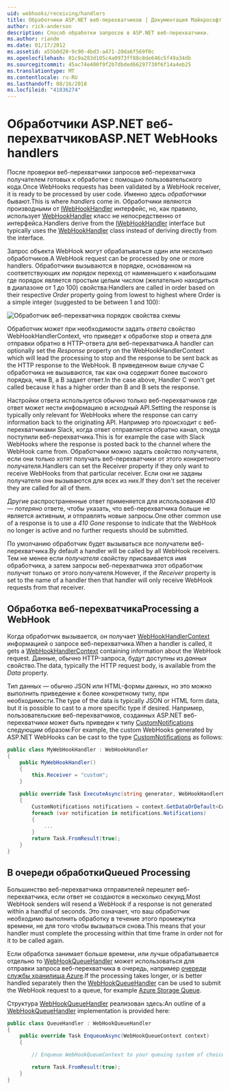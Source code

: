 ```yaml
---
uid: webhooks/receiving/handlers
title: Обработчики ASP.NET веб-перехватчиков | Документация Майкрософт
author: rick-anderson
description: Способ обработки запросов в ASP.NET веб-перехватчики.
ms.author: riande
ms.date: 01/17/2012
ms.assetid: a55b0d20-9c90-4bd3-a471-20da6f569f0c
ms.openlocfilehash: 01c9a283d105c4a0973ff88c8de646c5f49a34db
ms.sourcegitcommit: 45ac74e400f9f2b7dbded66297730f6f14a4eb25
ms.translationtype: MT
ms.contentlocale: ru-RU
ms.lasthandoff: 08/16/2018
ms.locfileid: "41836274"
---
```

# <a name="aspnet-webhooks-handlers"></a><span data-ttu-id="f3848-103">Обработчики ASP.NET веб-перехватчиков</span><span class="sxs-lookup"><span data-stu-id="f3848-103">ASP.NET WebHooks handlers</span></span>

<span data-ttu-id="f3848-104">После проверки веб-перехватчики запросов веб-перехватчика получателем готовых к обработке с помощью пользовательского кода.</span><span class="sxs-lookup"><span data-stu-id="f3848-104">Once WebHooks requests has been validated by a WebHook receiver, it is ready to be processed by user code.</span></span> <span data-ttu-id="f3848-105">Именно здесь *обработчики* бывают.</span><span class="sxs-lookup"><span data-stu-id="f3848-105">This is where *handlers* come in.</span></span> <span data-ttu-id="f3848-106">Обработчики являются производными от [IWebHookHandler](https://github.com/aspnet/WebHooks/blob/master/src/Microsoft.AspNet.WebHooks.Receivers/WebHooks/WebHookHandler.cs) интерфейс, но, как правило, использует [WebHookHandler](https://github.com/aspnet/WebHooks/blob/master/src/Microsoft.AspNet.WebHooks.Receivers/WebHooks/WebHookHandler.cs) класс не непосредственно от интерфейса.</span><span class="sxs-lookup"><span data-stu-id="f3848-106">Handlers derive from the [IWebHookHandler](https://github.com/aspnet/WebHooks/blob/master/src/Microsoft.AspNet.WebHooks.Receivers/WebHooks/WebHookHandler.cs) interface but typically uses the [WebHookHandler](https://github.com/aspnet/WebHooks/blob/master/src/Microsoft.AspNet.WebHooks.Receivers/WebHooks/WebHookHandler.cs) class instead of deriving directly from the interface.</span></span>

<span data-ttu-id="f3848-107">Запрос объекта WebHook могут обрабатываться один или несколько обработчиков.</span><span class="sxs-lookup"><span data-stu-id="f3848-107">A WebHook request can be processed by one or more handlers.</span></span> <span data-ttu-id="f3848-108">Обработчики вызываются в порядке, основанном на соответствующих им *порядок* переход от наименьшего к наибольшим где порядок является простым целым числом (желательно находиться в диапазоне от 1 до 100) свойства:</span><span class="sxs-lookup"><span data-stu-id="f3848-108">Handlers are called in order based on their respective *Order* property going from lowest to highest where Order is a simple integer (suggested to be between 1 and 100):</span></span>

![Обработчик веб-перехватчика порядок свойства схемы](_static/Handlers.png)

<span data-ttu-id="f3848-110">Обработчик может при необходимости задать *ответа* свойство WebHookHandlerContext, что приведет к обработке stop и ответа для отправки обратно в HTTP-ответа для веб-перехватчика.</span><span class="sxs-lookup"><span data-stu-id="f3848-110">A handler can optionally set the *Response* property on the WebHookHandlerContext which will lead the processing to stop and the response to be sent back as the HTTP response to the WebHook.</span></span> <span data-ttu-id="f3848-111">В приведенном выше случае C обработчика не вызываются, так как она содержит более высокого порядка, чем B, а B задает ответ.</span><span class="sxs-lookup"><span data-stu-id="f3848-111">In the case above, Handler C won't get called because it has a higher order than B and B sets the response.</span></span>

<span data-ttu-id="f3848-112">Настройки ответа используется обычно только веб-перехватчиков где ответ может нести информацию в исходный API.</span><span class="sxs-lookup"><span data-stu-id="f3848-112">Setting the response is typically only relevant for WebHooks where the response can carry information back to the originating API.</span></span> <span data-ttu-id="f3848-113">Например это происходит с веб-перехватчиками Slack, когда ответ отправляется обратно канал, откуда поступили веб-перехватчика.</span><span class="sxs-lookup"><span data-stu-id="f3848-113">This is for example the case with Slack WebHooks where the response is posted back to the channel where the WebHook came from.</span></span> <span data-ttu-id="f3848-114">Обработчики можно задать свойство получателя, если они только хотят получать веб-перехватчики от этого конкретного получателя.</span><span class="sxs-lookup"><span data-stu-id="f3848-114">Handlers can set the Receiver property if they only want to receive WebHooks from that particular receiver.</span></span> <span data-ttu-id="f3848-115">Если они не заданы получателя они вызываются для всех из них.</span><span class="sxs-lookup"><span data-stu-id="f3848-115">If they don't set the receiver they are called for all of them.</span></span>

<span data-ttu-id="f3848-116">Другие распространенные ответ применяется для использования *410 — потеряно* ответе, чтобы указать, что веб-перехватчика больше не является активным, и отправлять новые запросы.</span><span class="sxs-lookup"><span data-stu-id="f3848-116">One other common use of a response is to use a *410 Gone* response to indicate that the WebHook no longer is active and no further requests should be submitted.</span></span>

<span data-ttu-id="f3848-117">По умолчанию обработчик будет вызываться все получатели веб-перехватчика.</span><span class="sxs-lookup"><span data-stu-id="f3848-117">By default a handler will be called by all WebHook receivers.</span></span> <span data-ttu-id="f3848-118">Тем не менее если *получателя* свойству присваивается имя обработчика, а затем запросы веб-перехватчика этот обработчик получит только от этого получателя.</span><span class="sxs-lookup"><span data-stu-id="f3848-118">However, if the *Receiver* property is set to the name of a handler then that handler will only receive WebHook requests from that receiver.</span></span>

## <a name="processing-a-webhook"></a><span data-ttu-id="f3848-119">Обработка веб-перехватчика</span><span class="sxs-lookup"><span data-stu-id="f3848-119">Processing a WebHook</span></span>

<span data-ttu-id="f3848-120">Когда обработчик вызывается, он получает [WebHookHandlerContext](https://github.com/aspnet/WebHooks/blob/master/src/Microsoft.AspNet.WebHooks.Receivers/WebHooks/WebHookHandlerContext.cs) информацией о запросе веб-перехватчика.</span><span class="sxs-lookup"><span data-stu-id="f3848-120">When a handler is called, it gets a [WebHookHandlerContext](https://github.com/aspnet/WebHooks/blob/master/src/Microsoft.AspNet.WebHooks.Receivers/WebHooks/WebHookHandlerContext.cs) containing information about the WebHook request.</span></span> <span data-ttu-id="f3848-121">Данные, обычно HTTP-запроса, будут доступны из *данных* свойство.</span><span class="sxs-lookup"><span data-stu-id="f3848-121">The data, typically the HTTP request body, is available from the *Data* property.</span></span>

<span data-ttu-id="f3848-122">Тип данных — обычно JSON или HTML-формы данных, но это можно выполнить приведение к более конкретному типу, при необходимости.</span><span class="sxs-lookup"><span data-stu-id="f3848-122">The type of the data is typically JSON or HTML form data, but it is possible to cast to a more specific type if desired.</span></span> <span data-ttu-id="f3848-123">Например, пользовательские веб-перехватчиков, созданных ASP.NET веб-перехватчики может быть приведен к типу [CustomNotifications](https://github.com/aspnet/WebHooks/blob/master/src/Microsoft.AspNet.WebHooks.Receivers.Custom/WebHooks/CustomNotifications.cs) следующим образом:</span><span class="sxs-lookup"><span data-stu-id="f3848-123">For example, the custom WebHooks generated by ASP.NET WebHooks can be cast to the type [CustomNotifications](https://github.com/aspnet/WebHooks/blob/master/src/Microsoft.AspNet.WebHooks.Receivers.Custom/WebHooks/CustomNotifications.cs) as follows:</span></span>

```csharp
public class MyWebHookHandler : WebHookHandler
{
    public MyWebHookHandler()
    {
        this.Receiver = "custom";
    }

    public override Task ExecuteAsync(string generator, WebHookHandlerContext context)
    {
        CustomNotifications notifications = context.GetDataOrDefault<CustomNotifications>();
        foreach (var notification in notifications.Notifications)
        {
            ...
        }
        return Task.FromResult(true);
    }
}
```

  ## <a name="queued-processing"></a><span data-ttu-id="f3848-124">В очереди обработки</span><span class="sxs-lookup"><span data-stu-id="f3848-124">Queued Processing</span></span>

<span data-ttu-id="f3848-125">Большинство веб-перехватчика отправителей перешлет веб-перехватчика, если ответ не создаются в несколько секунд.</span><span class="sxs-lookup"><span data-stu-id="f3848-125">Most WebHook senders will resend a WebHook if a response is not generated within a handful of seconds.</span></span> <span data-ttu-id="f3848-126">Это означает, что ваш обработчик необходимо выполнить обработку в течение этого промежутка времени, не для того чтобы вызываться снова.</span><span class="sxs-lookup"><span data-stu-id="f3848-126">This means that your handler must complete the processing within that time frame in order not for it to be called again.</span></span>

<span data-ttu-id="f3848-127">Если обработка занимает больше времени, или лучше обрабатывается отдельно то [WebHookQueueHandler](https://github.com/aspnet/WebHooks/blob/master/src/Microsoft.AspNet.WebHooks.Receivers/WebHooks/WebHookQueueHandler.cs) может использоваться для отправки запроса веб-перехватчика в очередь, например [очереди службы хранилища Azure](https://msdn.microsoft.com/library/azure/dd179353.aspx).</span><span class="sxs-lookup"><span data-stu-id="f3848-127">If the processing takes longer, or is better handled separately then the [WebHookQueueHandler](https://github.com/aspnet/WebHooks/blob/master/src/Microsoft.AspNet.WebHooks.Receivers/WebHooks/WebHookQueueHandler.cs) can be used to submit the WebHook request to a queue, for example [Azure Storage Queue](https://msdn.microsoft.com/library/azure/dd179353.aspx).</span></span>

<span data-ttu-id="f3848-128">Структура [WebHookQueueHandler](https://github.com/aspnet/WebHooks/blob/master/src/Microsoft.AspNet.WebHooks.Receivers/WebHooks/WebHookQueueHandler.cs) реализован здесь:</span><span class="sxs-lookup"><span data-stu-id="f3848-128">An outline of a [WebHookQueueHandler](https://github.com/aspnet/WebHooks/blob/master/src/Microsoft.AspNet.WebHooks.Receivers/WebHooks/WebHookQueueHandler.cs) implementation is provided here:</span></span>

```csharp
public class QueueHandler : WebHookQueueHandler
{
    public override Task EnqueueAsync(WebHookQueueContext context)
    {

        // Enqueue WebHookQueueContext to your queuing system of choice

        return Task.FromResult(true);
    }
}
```
